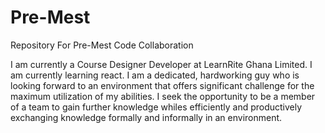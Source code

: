 # Pre-Mest
Repository For Pre-Mest Code Collaboration

I am currently a Course Designer Developer at LearnRite Ghana Limited.
I am currently learning react.
I am a dedicated, hardworking guy who is looking forward to an environment 
that offers significant challenge for the maximum utilization of my abilities. I seek the 
opportunity to be a member of a team to gain further knowledge whiles efficiently and 
productively exchanging knowledge formally and informally in an environment.
